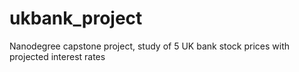 # ukbank_project
Nanodegree capstone project, study of 5 UK bank stock prices with projected interest rates 

